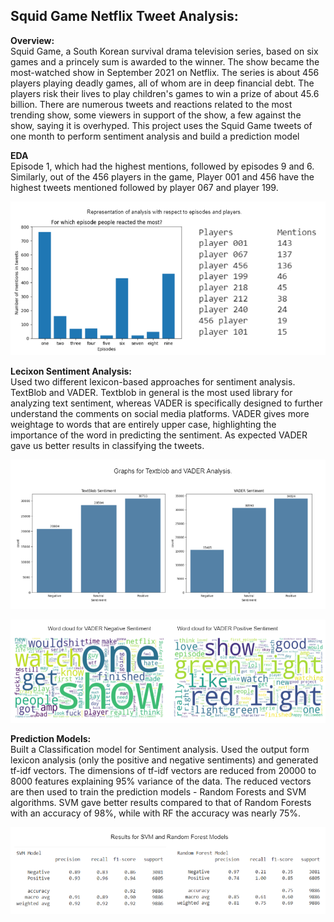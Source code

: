 ## Squid Game Netflix Tweet Analysis:

**Overview:**<br>
Squid Game, a South Korean survival drama television series, based on six games and a princely sum is awarded to the winner. The show became the most-watched show in September 2021 on Netflix. The series is about 456 players playing deadly games, all of whom are in deep financial debt. The players risk their lives to play children's games to win a prize of about 45.6 billion. 
There are numerous tweets and reactions related to the most trending show, some viewers in support of the show, a few against the show, saying it is overhyped.
This project uses the Squid Game tweets of one month to perform sentiment analysis and build a prediction model

**EDA**<br>
Episode 1, which had the highest mentions, followed by episodes 9 and 6. Similarly, out of the 456 players in the game, Player 001 and 456 have the highest tweets mentioned followed by player 067 and player 199. 

![EDA](https://github.com/tbrk1608/SquidGameTweetAnalysis/blob/main/viz/0.png?raw=true)


**Lecixon Sentiment Analysis:**<br>
Used two different lexicon-based approaches for sentiment analysis. TextBlob and VADER. Textblob in general is the most used library for analyzing text sentiment, whereas VADER is specifically designed to further understand the comments on social media platforms. VADER gives more weightage to words that are entirely upper case, highlighting the importance of the word in predicting the sentiment. As expected VADER gave us better results in classifying the tweets.

![Lex1](https://github.com/tbrk1608/SquidGameTweetAnalysis/blob/main/viz/1.png?raw=true)

![Lex2](https://github.com/tbrk1608/SquidGameTweetAnalysis/blob/main/viz/2.png?raw=true)

**Prediction Models:**<br>
Built a Classification model for Sentiment analysis. Used the output form lexicon analysis (only the positive and negative sentiments) and generated tf-idf vectors. 
The dimensions of tf-idf vectors are reduced from 20000 to 8000 features explaining 95% variance of the data. The reduced vectors are then used to train the prediction models - Random Forests and SVM algorithms. SVM gave better results compared to that of Random Forests with an accuracy of 98%, while with RF the accuracy was nearly 75%.

![Res](https://github.com/tbrk1608/SquidGameTweetAnalysis/blob/main/viz/3.png?raw=true)
